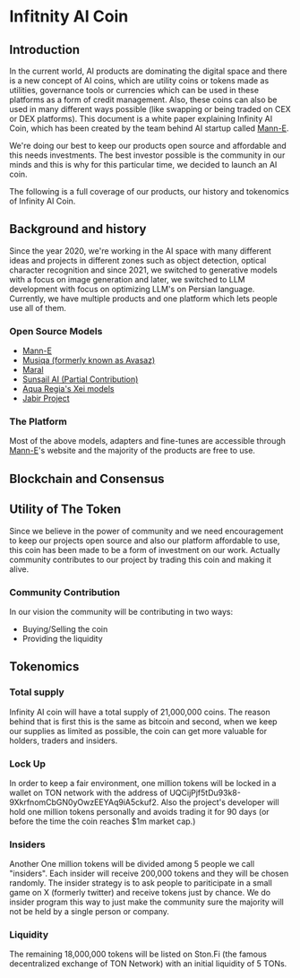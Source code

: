 # Infitnity AI Coin 

## Introduction

In the current world, AI products are dominating the digital space and there is a new concept of AI coins, which are utility coins or tokens made as utilities, governance tools or currencies which can be used in these platforms as a form of credit management. Also, these coins can also be used in many different ways possible (like swapping or being traded on CEX or DEX platforms). This document is a white paper explaining Infinity AI Coin, which has been created by the team behind AI startup called [Mann-E](https://mann-e.com). 

We're doing our best to keep our products open source and affordable and this needs investments. The best investor possible is the community in our minds and this is why for this particular time, we decided to launch an AI coin. 

The following is a full coverage of our products, our history and tokenomics of Infinity AI Coin.

## Background and history

Since the year 2020, we're working in the AI space with many different ideas and projects in different zones such as object detection, optical character recognition and since 2021, we switched to generative models with a focus on image generation and later, we switched to LLM development with focus on optimizing LLM's on Persian language. Currently, we have multiple products and one platform which lets people use all of them. 

### Open Source Models 

- [Mann-E](https://huggingface.co/mann-e)
- [Musiqa (formerly known as Avasaz)](https://huggingface.co/avasaz)
- [Maral](https://huggingface.co/MaralGPT)
- [Sunsail AI (Partial Contribution)](https://huggingface.co/sunsailai)
- [Aqua Regia's Xei models](https://ollama.com/haghiri/xei)
- [Jabir Project](https://jabirproject.org)

### The Platform 

Most of the above models, adapters and fine-tunes are accessible through [Mann-E](https://mann-e.com)'s website and the majority of the products are free to use. 

## Blockchain and Consensus

## Utility of The Token

Since we believe in the power of community and we need encouragement to keep our projects open source and also our platform affordable to use, this coin has been made to be a form of investment on our work. Actually community contributes to our project by trading this coin and making it alive. 

### Community Contribution

In our vision the community will be contributing in two ways: 

- Buying/Selling the coin 
- Providing the liquidity 

## Tokenomics

### Total supply 

Infinity AI coin will have a total supply of 21,000,000 coins. The reason behind that is first this is the same as bitcoin and second, when we keep our supplies as limited as possible, the coin can get more valuable for holders, traders and insiders. 

### Lock Up 

In order to keep a fair environment, one million tokens will be locked in a wallet on TON network with the address of UQCijPjf5tDu93k8-9XkrfnomCbGN0yOwzEEYAq9iA5ckuf2. Also the project's developer will hold one million tokens personally and avoids trading it for 90 days (or before the time the coin reaches $1m market cap.)

### Insiders 

Another One million tokens will be divided among 5 people we call "insiders". Each insider will receive 200,000 tokens and they will be chosen randomly. The insider strategy is to ask people to pariticipate in a small game on X (formerly twitter) and receive tokens just by chance. We do insider program this way to just make the community sure the majority will not be held by a single person or company. 

### Liquidity

The remaining 18,000,000 tokens will be listed on Ston.Fi (the famous decentralized exchange of TON Network) with an initial liquidity of 5 TONs.